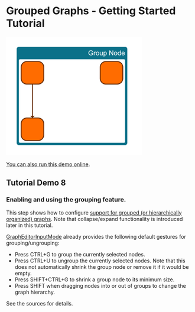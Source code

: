 # Grouped Graphs - Getting Started Tutorial

<img src="../../resources/image/tutorial1step8.png" alt="demo-thumbnail" height="320"/>

[You can also run this demo online](https://live.yworks.com/demos/01-tutorial-getting-started/08-grouping/index.html).

## Tutorial Demo 8

### Enabling and using the grouping feature.

This step shows how to configure [support for grouped (or hierarchically organized) graphs](https://docs.yworks.com/yfileshtml/#/dguide/interaction-grouping). Note that collapse/expand functionality is introduced later in this tutorial.

[GraphEditorInputMode](https://docs.yworks.com/yfileshtml/#/api/GraphEditorInputMode) already provides the following default gestures for grouping/ungrouping:

- Press CTRL+G to group the currently selected nodes.
- Press CTRL+U to ungroup the currently selected nodes. Note that this does not automatically shrink the group node or remove it if it would be empty.
- Press SHIFT+CTRL+G to shrink a group node to its minimum size.
- Press SHIFT when dragging nodes into or out of groups to change the graph hierarchy.

See the sources for details.
